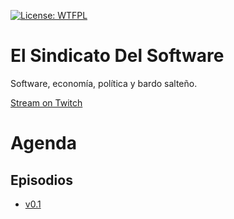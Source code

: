 [![License: WTFPL](https://img.shields.io/badge/License-WTFPL-brightgreen.svg)](http://www.wtfpl.net/about/)

# El Sindicato Del Software

Software, economía, política y bardo salteño.

[Stream on Twitch](https://www.twitch.tv/elsindicatodelsoftware)

# Agenda

## Episodios

- [v0.1](./episodes/v0.1/agenda.md)
